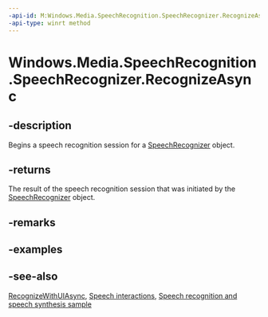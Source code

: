 ```yaml
---
-api-id: M:Windows.Media.SpeechRecognition.SpeechRecognizer.RecognizeAsync
-api-type: winrt method
---
```


<!-- Method syntax
public Windows.Foundation.IAsyncOperation<Windows.Media.SpeechRecognition.SpeechRecognitionResult> RecognizeAsync()
-->

# Windows.Media.SpeechRecognition.SpeechRecognizer.RecognizeAsync

## -description
Begins a speech recognition session for a [SpeechRecognizer](speechrecognizer.md) object.

## -returns
The result of the speech recognition session that was initiated by the [SpeechRecognizer](speechrecognizer.md) object.

## -remarks

## -examples

## -see-also
[RecognizeWithUIAsync](speechrecognizer_recognizewithuiasync_1152231907.md), [Speech interactions](https://docs.microsoft.com/windows/uwp/input-and-devices/speech-interactions), [Speech recognition and speech synthesis sample](https://github.com/Microsoft/Windows-universal-samples/tree/master/Samples/SpeechRecognitionAndSynthesis)
